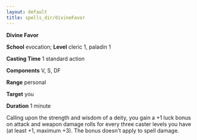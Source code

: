 ```yaml
---
layout: default
title: spells_dir/divineFavor
---
```

 **Divine Favor**

**School** evocation; **Level** cleric 1, paladin 1

**Casting Time** 1 standard action

**Components** V, S, DF

**Range** personal

**Target** you

**Duration** 1 minute

Calling upon the strength and wisdom of a deity, you gain a +1 luck bonus on attack and weapon damage rolls for every three caster levels you have (at least +1, maximum +3). The bonus doesn't apply to spell damage.

